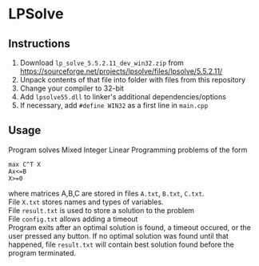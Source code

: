 # LPSolve

## Instructions
1. Download `lp_solve_5.5.2.11_dev_win32.zip` from https://sourceforge.net/projects/lpsolve/files/lpsolve/5.5.2.11/
2. Unpack contents of that file into folder with files from this repository
3. Change your compiler to 32-bit
4. Add `lpsolve55.dll` to linker's additional dependencies/options
5. If necessary, add `#define WIN32` as a first line in `main.cpp`

## Usage
Program solves Mixed Integer Linear Programming problems of the form  
  ```
  max C^T X  
  Ax<=B  
  X>=0
  ```  
where matrices A,B,C are stored in files `A.txt`, `B.txt`, `C.txt`.  
File `X.txt` stores names and types of variables.  
File `result.txt` is used to store a solution to the problem  
File `config.txt` allows adding a timeout  
Program exits after an optimal solution is found, a timeout occured, or the user pressed any button. If no optimal solution was found until that happened, file `result.txt` will contain best solution found before the program terminated.
